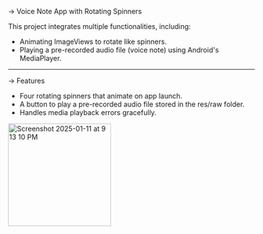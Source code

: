 -> Voice Note App with Rotating Spinners

This project integrates multiple functionalities, including:
- Animating ImageViews to rotate like spinners.
- Playing a pre-recorded audio file (voice note) using Android's MediaPlayer.
____________________________________________________________________________
-> Features

- Four rotating spinners that animate on app launch.
- A button to play a pre-recorded audio file stored in the res/raw folder.
- Handles media playback errors gracefully.

<img width="210" alt="Screenshot 2025-01-11 at 9 13 10 PM" src="https://github.com/user-attachments/assets/45f81f78-d0a8-4e20-938e-2e2484be1991" />
